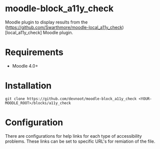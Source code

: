 # moodle-block_a11y_check

Moodle plugin to display results from the (https://github.com/Swarthmore/moodle-local_a11y_check)[local_a11y_check] Moodle plugin.

# Requirements
* Moodle 4.0+

# Installation
```
git clone https://github.com/devnoot/moodle-block_a11y_check <YOUR-MOODLE_ROOT>/blocks/a11y_check
```

# Configuration
There are configurations for help links for each type of accessibility problems.  These links can be set to specific URL's for remiation of the file.

